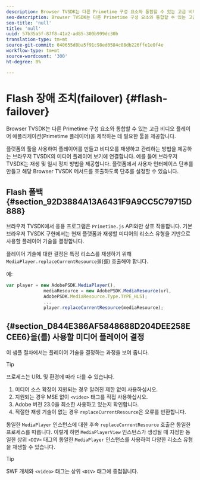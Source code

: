 ```yaml
---
description: Browser TVSDK는 다른 Primetime 구성 요소와 통합할 수 있는 고급 비디오 플레이어 애플리케이션(Primetime 플레이어)을 제작하는 데 필요한 툴을 제공합니다.
seo-description: Browser TVSDK는 다른 Primetime 구성 요소와 통합할 수 있는 고급 비디오 플레이어 애플리케이션(Primetime 플레이어)을 제작하는 데 필요한 툴을 제공합니다.
seo-title: 'null'
title: 'null'
uuid: 57b35a5f-87f8-41a2-ad85-300b999dc30b
translation-type: tm+mt
source-git-commit: 040655d8ba5f91c98ed0584c08db226ffe1e0f4e
workflow-type: tm+mt
source-wordcount: '300'
ht-degree: 0%

---
```



# Flash 장애 조치(failover) {#flash-failover}

Browser TVSDK는 다른 Primetime 구성 요소와 통합할 수 있는 고급 비디오 플레이어 애플리케이션(Primetime 플레이어)을 제작하는 데 필요한 툴을 제공합니다.

플랫폼의 툴을 사용하여 플레이어를 만들고 비디오를 재생하고 관리하는 방법을 제공하는 브라우저 TVSDK의 미디어 플레이어 보기에 연결합니다. 예를 들어 브라우저 TVSDK는 재생 및 일시 정지 방법을 제공합니다. 플랫폼에서 사용자 인터페이스 단추를 만들고 해당 Browser TVSDK 메서드를 호출하도록 단추를 설정할 수 있습니다.

## Flash 폴백 {#section_92D3884A13A6431F9A9CC5C79715D888}

브라우저 TVSDK에서 응용 프로그램은 `Primetime.js` API와만 상호 작용합니다. 기본 브라우저 TVSDK 구현에서는 현재 플랫폼과 재생할 미디어의 리소스 유형을 기반으로 사용할 플레이어 기술을 결정합니다.

플레이어 기술에 대한 결정은 특정 리소스를 재생하기 위해 `MediaPlayer.replaceCurrentResource`을(를) 호출해야 합니다.

예:

```js
var player = new AdobePSDK.MediaPlayer(), 
              mediaResource = new AdobePSDK.MediaResource(url, 
              AdobePSDK.MediaResource.Type.TYPE_HLS); 
              ... 
              player.replaceCurrentResource(mediaResource);
```

## {#section_D844E386AF5848688D204DEE258ECEE6}을(를) 사용할 미디어 플레이어 결정

이 샘플 절차에서는 플레이어 기술을 결정하는 과정을 보여 줍니다.

>[!TIP]
>
>프로세스는 URL 및 환경에 따라 다를 수 있습니다.

1. 미디어 소스 확장이 지원되는 경우 알려진 제한 없이 사용하십시오.
1. 지원되는 경우 MSE 없이 `<video>` 태그를 직접 사용하십시오.
1. Adobe 버전 23.0을 최소한 사용하고 있는지 확인합니다.
1. 적절한 재생 기술이 없는 경우 `replaceCurrentResource`은 오류를 반환합니다.

동일한 `MediaPlayer` 인스턴스에 대한 후속 `replaceCurrentResource` 호출은 동일한 프로세스를 따릅니다. 이렇게 하면 `MediaPlayerView` 인스턴스가 생성될 때 지정한 동일한 상위 `<DIV>` 태그의 동일한 `MediaPlayer` 인스턴스를 사용하여 다양한 리소스 유형을 재생할 수 있습니다.

>[!TIP]
>
>SWF 개체와 `<video>` 태그는 상위 `<DIV>` 태그에 중첩됩니다.

